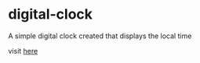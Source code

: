 # digital-clock

A simple digital clock created that displays the local time 

visit [here](https://ankurghosh541.github.io/digital-clock/)
